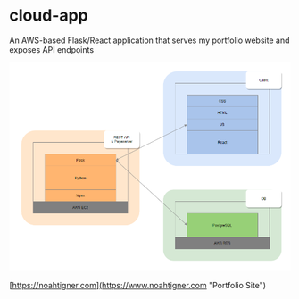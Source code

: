 # cloud-app
An AWS-based Flask/React application that serves my portfolio website and exposes API endpoints

![Software Architecture](stack.PNG "Software Architecture")

[https://noahtigner.com](https://www.noahtigner.com "Portfolio Site")
